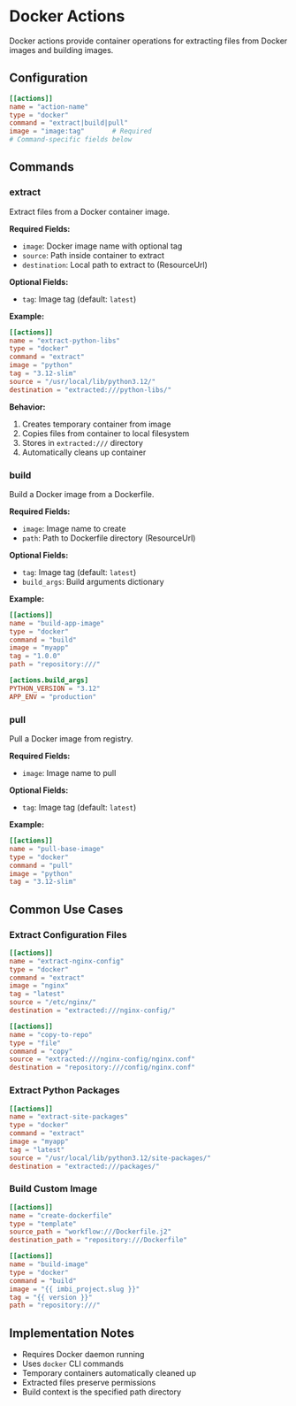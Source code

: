 # Docker Actions

Docker actions provide container operations for extracting files from Docker images and building images.

## Configuration

```toml
[[actions]]
name = "action-name"
type = "docker"
command = "extract|build|pull"
image = "image:tag"       # Required
# Command-specific fields below
```

## Commands

### extract

Extract files from a Docker container image.

**Required Fields:**
- `image`: Docker image name with optional tag
- `source`: Path inside container to extract
- `destination`: Local path to extract to (ResourceUrl)

**Optional Fields:**
- `tag`: Image tag (default: `latest`)

**Example:**
```toml
[[actions]]
name = "extract-python-libs"
type = "docker"
command = "extract"
image = "python"
tag = "3.12-slim"
source = "/usr/local/lib/python3.12/"
destination = "extracted:///python-libs/"
```

**Behavior:**
1. Creates temporary container from image
2. Copies files from container to local filesystem
3. Stores in `extracted:///` directory
4. Automatically cleans up container

### build

Build a Docker image from a Dockerfile.

**Required Fields:**
- `image`: Image name to create
- `path`: Path to Dockerfile directory (ResourceUrl)

**Optional Fields:**
- `tag`: Image tag (default: `latest`)
- `build_args`: Build arguments dictionary

**Example:**
```toml
[[actions]]
name = "build-app-image"
type = "docker"
command = "build"
image = "myapp"
tag = "1.0.0"
path = "repository:///"

[actions.build_args]
PYTHON_VERSION = "3.12"
APP_ENV = "production"
```

### pull

Pull a Docker image from registry.

**Required Fields:**
- `image`: Image name to pull

**Optional Fields:**
- `tag`: Image tag (default: `latest`)

**Example:**
```toml
[[actions]]
name = "pull-base-image"
type = "docker"
command = "pull"
image = "python"
tag = "3.12-slim"
```

## Common Use Cases

### Extract Configuration Files

```toml
[[actions]]
name = "extract-nginx-config"
type = "docker"
command = "extract"
image = "nginx"
tag = "latest"
source = "/etc/nginx/"
destination = "extracted:///nginx-config/"

[[actions]]
name = "copy-to-repo"
type = "file"
command = "copy"
source = "extracted:///nginx-config/nginx.conf"
destination = "repository:///config/nginx.conf"
```

### Extract Python Packages

```toml
[[actions]]
name = "extract-site-packages"
type = "docker"
command = "extract"
image = "myapp"
tag = "latest"
source = "/usr/local/lib/python3.12/site-packages/"
destination = "extracted:///packages/"
```

### Build Custom Image

```toml
[[actions]]
name = "create-dockerfile"
type = "template"
source_path = "workflow:///Dockerfile.j2"
destination_path = "repository:///Dockerfile"

[[actions]]
name = "build-image"
type = "docker"
command = "build"
image = "{{ imbi_project.slug }}"
tag = "{{ version }}"
path = "repository:///"
```

## Implementation Notes

- Requires Docker daemon running
- Uses `docker` CLI commands
- Temporary containers automatically cleaned up
- Extracted files preserve permissions
- Build context is the specified path directory
